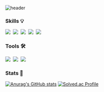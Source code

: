 ![header](https://capsule-render.vercel.app/api?type=waving&color=6B66FF&height=250&section=header&text=Cho&fontColor=FFFFFF&fontSize=100)

### Skills 💡

<p>
  <img src="https://img.shields.io/badge/Swift-F05138?style=flat-square&logo=Swift&logoColor=white"/>&nbsp
  <img src="https://img.shields.io/badge/C-A8B9CC?style=flat-square&logo=C&logoColor=white"/>&nbsp 
  <img src="https://img.shields.io/badge/C++-00599C?style=flat-square&logo=c%2B%2B&style=flat&logoColor=white"/>&nbsp
  <img src="https://img.shields.io/badge/javascript-F7DF1E?style=flat-square&logo=javascript&style=flat&logoColor=white"/>&nbsp
  <img src="https://img.shields.io/badge/typescript-3178C6?style=flat-square&logo=typescript&style=flat&logoColor=white"/>&nbsp
</p>

### Tools 🛠
<p>
  <img src="https://img.shields.io/badge/Xcode-147EFB?style=flat-square&logo=Xcode&logoColor=white"/>&nbsp 
  <img src="https://img.shields.io/badge/Postman-FF6C37?style=flat-square&logo=Postman&logoColor=white"/>&nbsp
  <img src="https://img.shields.io/badge/Visual Studio Code-007ACC?style=flat-square&logoColor=white"/>&nbsp
</p>


### Stats 🔖

[![Anurag's GitHub stats](https://github-readme-stats.vercel.app/api?username=BJCHO0501)](https://github.com/anuraghazra/github-readme-stats)
[![Solved.ac Profile](http://mazassumnida.wtf/api/v2/generate_badge?boj=bjcho1503)](https://solved.ac/bjcho1503/)
